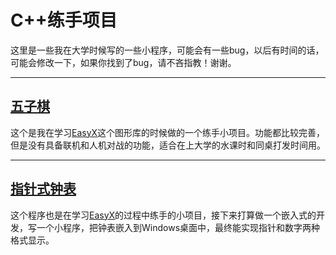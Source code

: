 # C++练手项目
这里是一些我在大学时候写的一些小程序，可能会有一些bug，以后有时间的话，可能会修改一下，如果你找到了bug，请不吝指教！谢谢。

---

## [五子棋](https://github.com/rguo97/C-project/tree/master/Gobang)
这个是我在学习[EasyX](https://easyx.cn/)这个图形库的时候做的一个练手小项目。功能都比较完善，但是没有具备联机和人机对战的功能，适合在上大学的水课时和同桌打发时间用。

---
## [指针式钟表](https://github.com/rguo97/C-project/blob/master/clock.cpp)
这个程序也是在学习[EasyX](https://easyx.cn/)的过程中练手的小项目，接下来打算做一个嵌入式的开发，写一个小程序，把钟表嵌入到Windows桌面中，最终能实现指针和数字两种格式显示。